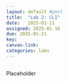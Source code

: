 ```yaml
---
layout: default #post
title:  "Lab 2: CLI"
date:   2025-01-11
assigned: 2025-01-16
due: 2025-01-21
key:
canvas-link:
categories: labs
---
```


##

Placeholder